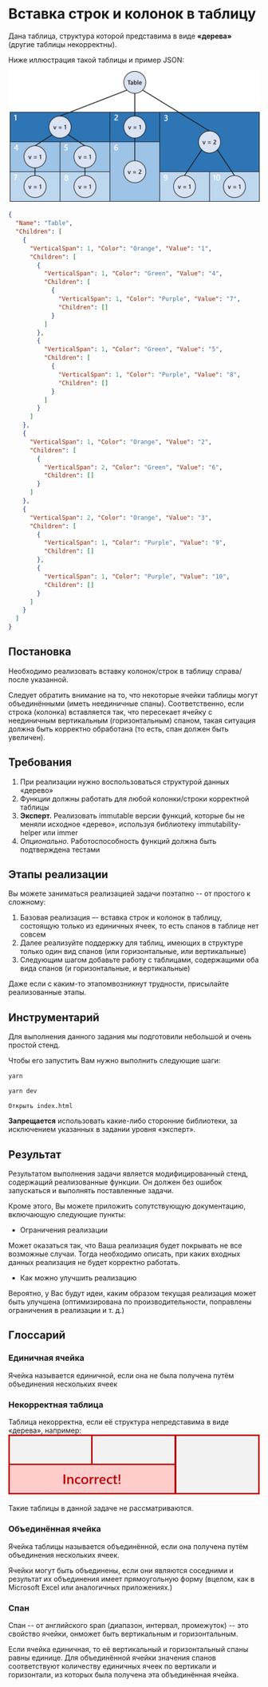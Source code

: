 # Вставка строк и колонок в таблицу
Дана таблица, структура которой представима в виде **«дерева»** (другие таблицы некорректны).

Ниже иллюстрация такой таблицы и пример JSON:

![Пример таблицы](/images/tree-table.png)

```json
{
  "Name": "Table",
  "Children": [
    {
      "VerticalSpan": 1, "Color": "Orange", "Value": "1",
      "Children": [
        {
          "VerticalSpan": 1, "Color": "Green", "Value": "4",
          "Children": [
            {
              "VerticalSpan": 1, "Color": "Purple", "Value": "7",
              "Children": []
            }
          ]
        },
        {
          "VerticalSpan": 1, "Color": "Green", "Value": "5",
          "Children": [
            {
              "VerticalSpan": 1, "Color": "Purple", "Value": "8",
              "Children": []
            }
          ]
        }
      ]
    },
    {
      "VerticalSpan": 1, "Color": "Orange", "Value": "2",
      "Children": [
        {
          "VerticalSpan": 2, "Color": "Green", "Value": "6",
          "Children": []
        }
      ]
    },
    {
      "VerticalSpan": 2, "Color": "Orange", "Value": "3",
      "Children": [
        {
          "VerticalSpan": 1, "Color": "Purple", "Value": "9",
          "Children": []
        },
        {
          "VerticalSpan": 1, "Color": "Purple", "Value": "10",
          "Children": []
        }
      ]
    }
  ]
}
```
## Постановка
Необходимо реализовать вставку колонок/строк в таблицу справа/после указанной.

Следует обратить внимание на то, что некоторые ячейки таблицы могут объединёнными (иметь неединичные спаны). Соответственно, если строка (колонка) вставляется так, что пересекает ячейку с неединичным вертикальным (горизонтальным) спаном, такая ситуация должна быть корректно обработана (то есть, спан должен быть увеличен).

## Требования
1. При реализации нужно воспользоваться структурой данных «дерево»
2. Функции должны работать для любой колонки/строки корректной таблицы
3. **Эксперт.** Реализовать immutable версии функций, которые бы не меняли исходное «дерево», используя библиотеку immutability-helper или immer
4. *Опционально.* Работоспособность функций должна быть подтверждена тестами

## Этапы реализации
Вы можете заниматься реализацией задачи поэтапно -- от простого к сложному:
1. Базовая реализация –- вставка строк и колонок в таблицу, состоящую только из единичных ячеек, то есть спанов в таблице нет совсем
2. Далее реализуйте поддержку для таблиц, имеющих в структуре только один вид спанов (или горизонтальные, или вертикальные)
3. Следующим шагом добавьте работу с таблицами, содержащими оба вида спанов (и горизонтальные, и вертикальные)

Даже если с каким-то этапомвозникнут трудности, присылайте реализованные этапы.

## Инструментарий
Для выполнения данного задания мы подготовили небольшой и очень простой стенд.

Чтобы его запустить Вам нужно выполнить следующие шаги:
```
yarn
```
```
yarn dev
```
```
Открыть index.html
```

**Запрещается** использовать какие-либо сторонние библиотеки, за исключением указанных в задании уровня «эксперт».

## Результат
Результатом выполнения задачи является модифицированный стенд, содержащий реализованные функции. Он должен без ошибок запускаться и выполнять поставленные задачи.

Кроме этого, Вы можете приложить сопутствующую документацию, включающую следующие пункты:

+ Ограничения реализации

Может оказаться так, что Ваша реализация будет покрывать не все возможные случаи. Тогда необходимо описать, при каких входных данных реализация не будет корректно работать.

+ Как можно улучшить реализацию

Вероятно, у Вас будут идеи, каким образом текущая реализация может быть улучшена (оптимизирована по производительности, поправлены ограничения в реализации и т. д.)

## Глоссарий
### Единичная ячейка
Ячейка называется единичной, если она не была получена путём объединения нескольких ячеек
### Некорректная таблица
Таблица некорректна, если её структура непредставима в виде «дерева», например:
![Пример таблицы](/images/incorrect.png)

Такие таблицы в данной задаче не рассматриваются.

### Объединённая ячейка
Ячейка таблицы называется объединённой, если она получена путём объединения нескольких ячеек.

Ячейки могут быть объединены, если они являются соседними и результат их объединения имеет прямоугольную форму (вцелом, как в Microsoft Excel или аналогичных приложениях.)

### Спан
Спан -- от английского span (диапазон, интервал, промежуток) -- это свойство ячейки, онможет быть вертикальным и горизонтальным.

Если ячейка единичная, то её вертикальный и горизонтальный спаны равны единице. Для объединённой ячейки значения спанов соответствуют количеству единичных ячеек по вертикали и горизонтали, из которых была получена эта объединённая ячейка.